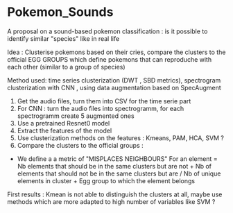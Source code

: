 # Pokemon_Sounds
A proposal on a sound-based pokemon classification : is it possible to identify similar "species" like in real life

Idea : Clusterise pokemons based on their cries, compare the clusters to the official EGG GROUPS which define pokemons that can reproduche with each other (similar to a group of species)

Method used: time series clusterization (DWT , SBD metrics), spectrogram clusterization with CNN , using data augmentation based on SpecAugment

1) Get the audio files, turn them into CSV for the time serie part
2) For CNN  : turn the audio files into spectrogramm, for each spectrogramm create 5 augmented ones
3) Use a pretrained Resnet0 model
4) Extract the features of the model
5) Use clusterization methods on the features : Kmeans, PAM, HCA, SVM ?
6) Compare the clusters to the official groups :
  - We define a a metric of "MISPLACES NEIGHBOURS" For an element = Nb elements that should be in the same clusters but are not + Nb of elements that should not be in the same clusters but are / Nb of unique elements  in cluster + Egg group to which the element belongs

First results : Kmean is not able to distinguish the clusters at all, maybe use methods which are more adapted to high number of variables like SVM ? 

